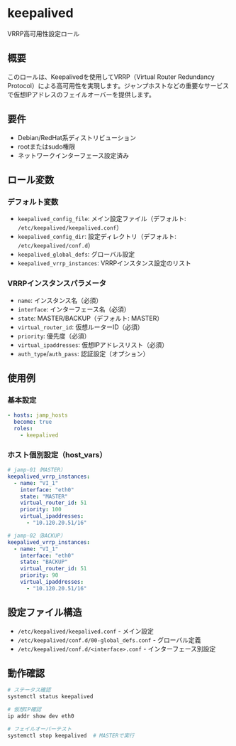# keepalived

VRRP高可用性設定ロール

## 概要

このロールは、Keepalivedを使用してVRRP（Virtual Router Redundancy Protocol）による高可用性を実現します。ジャンプホストなどの重要なサービスで仮想IPアドレスのフェイルオーバーを提供します。

## 要件

- Debian/RedHat系ディストリビューション
- rootまたはsudo権限
- ネットワークインターフェース設定済み

## ロール変数

### デフォルト変数

- `keepalived_config_file`: メイン設定ファイル（デフォルト: `/etc/keepalived/keepalived.conf`）
- `keepalived_config_dir`: 設定ディレクトリ（デフォルト: `/etc/keepalived/conf.d`）
- `keepalived_global_defs`: グローバル設定
- `keepalived_vrrp_instances`: VRRPインスタンス設定のリスト

### VRRPインスタンスパラメータ

- `name`: インスタンス名（必須）
- `interface`: インターフェース名（必須）
- `state`: MASTER/BACKUP（デフォルト: MASTER）
- `virtual_router_id`: 仮想ルーターID（必須）
- `priority`: 優先度（必須）
- `virtual_ipaddresses`: 仮想IPアドレスリスト（必須）
- `auth_type`/`auth_pass`: 認証設定（オプション）

## 使用例

### 基本設定

```yaml
- hosts: jamp_hosts
  become: true
  roles:
    - keepalived
```

### ホスト個別設定（host_vars）

```yaml
# jamp-01（MASTER）
keepalived_vrrp_instances:
  - name: "VI_1"
    interface: "eth0"
    state: "MASTER"
    virtual_router_id: 51
    priority: 100
    virtual_ipaddresses:
      - "10.120.20.51/16"

# jamp-02（BACKUP）
keepalived_vrrp_instances:
  - name: "VI_1"
    interface: "eth0"
    state: "BACKUP"
    virtual_router_id: 51
    priority: 90
    virtual_ipaddresses:
      - "10.120.20.51/16"
```

## 設定ファイル構造

- `/etc/keepalived/keepalived.conf` - メイン設定
- `/etc/keepalived/conf.d/00-global_defs.conf` - グローバル定義
- `/etc/keepalived/conf.d/<interface>.conf` - インターフェース別設定

## 動作確認

```bash
# ステータス確認
systemctl status keepalived

# 仮想IP確認
ip addr show dev eth0

# フェイルオーバーテスト
systemctl stop keepalived  # MASTERで実行
```
